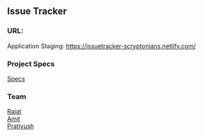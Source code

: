 ## Issue Tracker

### URL:

Application Staging: https://issuetracker-scryptonians.netlify.com/

### Project Specs

[Specs](https://www.notion.so/Batch-7-Project-Specs-fd9a030f8c1c4d3e81be2db545367d0a)

### Team

[Rajat](https://github.com/rajat-sr)
<br />
[Amit](https://github.com/amitbadala)
<br />
[Pratiyush](https://github.com/pratiyush2706)
